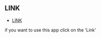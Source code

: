 ## LINK

- [LINK](https://volodymyr-roiuk.github.io/Pokedex/)

if you want to use this app click on the 'Link'

